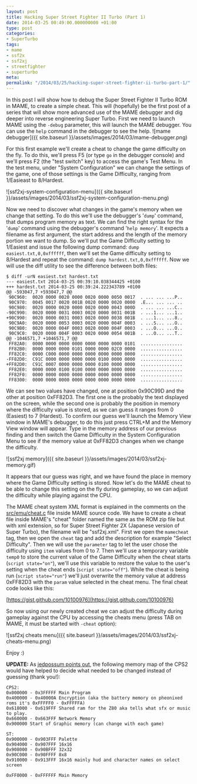 ```yaml
---
layout: post
title: Hacking Super Street Fighter II Turbo (Part 1)
date: 2014-03-25 00:49:00.000000000 +01:00
type: post
categories:
- SuperTurbo
tags:
- mame
- ssf2x
- ssf2xj
- streetfighter
- superturbo
meta:
permalink: "/2014/03/25/hacking-super-street-fighter-ii-turbo-part-1/"
---
```

In this post I will show how to debug the Super Street Fighter II Turbo ROM in MAME, to create a simple cheat. This will (hopefully) be the first post of a series that will show more advanced  use of the MAME debugger and dig deeper into reverse engineering Super Turbo.
First we need to launch MAME using the `-debug` parameter, this will launch the MAME debugger. You can use the `help` command in the debugger to see the help.
![mame debugger]({{ site.baseurl }}/assets/images/2014/03/mame-debugger.png)

<!--more-->
For this first example we'll create a cheat to change the game difficulty on the fly. To do this, we'll press F5 (or type `go` in the debugger console) and we'll press F2 (the "test switch" key) to access the game's Test Menu. In the test menu, under "System Configuration" we can change the settings of the game, one of those settings is the Game Difficulty, ranging from 1/Easieast to 8/Hardest.

![ssf2xj-system-configuration-menu]({{ site.baseurl }}/assets/images/2014/03/ssf2xj-system-configuration-menu.png)

Now we need to discover what changes in the game's memory when we change that setting. To do this we'll use the debugger's '`dump`' command, that dumps program memory as text. We can find the right syntax for the '`dump`' command using the debugger's command '`help memory`'. It expects a filename as first argument, the start address and the length of the memory portion we want to dump. So we'll put the Game Difficulty setting to 1/Easiest and issue the following dump command: `dump easiest.txt,0,0xffffff`, then we'll set the Game difficulty setting to 8/Hardest and repeat the command: `dump hardest.txt,0,0xffffff`. Now we will use the diff utility to see the difference between both files:
```
$ diff -urN easiest.txt hardest.txt
--- easiest.txt	2014-03-25 00:39:10.038344425 +0100
+++ hardest.txt	2014-03-25 00:39:24.222343789 +0100
@@ -593047,7 +593047,7 @@
 90C960:  0020 0000 0020 0000 0020 0000 0050 0017  . ... ... ...P..
 90C970:  0045 0017 0020 001B 0020 0000 0020 0000  .E... ... ... ..
 90C980:  0020 0000 0020 0000 0020 0000 0043 000D  . ... ... ...C..
-90C990:  0020 0000 0031 0003 0020 0000 0031 001B  . ...1... ...1..
+90C990:  0020 0000 0031 0003 0020 0000 0038 001B  . ...1... ...8..
 90C9A0:  0020 0000 0053 0003 0020 0000 004F 0003  . ...S... ...O..
 90C9B0:  0020 0000 004F 0003 0020 0000 004F 0003  . ...O... ...O..
 90C9C0:  0020 0000 004F 0003 0020 0000 0054 001B  . ...O... ...T..
@@ -1046571,7 +1046571,7 @@
 FF82A0:  0000 0000 0000 0000 0000 0000 0000 0101  ................
 FF82B0:  0000 0000 0000 0101 0000 0000 02C0 0000  ................
 FF82C0:  0000 C000 0000 0000 0000 0000 0000 0000  ................
-FF82D0:  C91C 0000 0000 0000 0000 0100 0000 0000  ................
+FF82D0:  C91C 0007 0000 0000 0000 0100 0000 0000  ................
 FF82E0:  0000 0000 0100 0100 0000 0000 0000 0000  ................
 FF82F0:  0000 0000 0000 0000 0000 0000 0000 0000  ................
 FF8300:  0000 0000 0000 0000 0000 0000 0000 0000  ................
```

We can see two values have changed, one at position 0x90C99D and the other at position 0xFF82D3. The first one is the probably the text displayed on the screen, while the second one is probably the position in memory where the difficulty value is stored, as we can guess it ranges from 0 (Easiest) to 7 (Hardest). To confirm our guess we'll launch the Memory View window in MAME's debugger, to do this just press CTRL+M and the Memory View window will appear. Type in the memory address of our previous finding and then switch the Game Difficulty in the System Configuration Menu to see if the memory value at 0xFF82D3 changes when we change the difficulty.

![ssf2xj memory]({{ site.baseurl }}/assets/images/2014/03/ssf2xj-memory.gif)

It appears that our guess was right, and we have found the place in memory where the Game Difficulty setting is stored. Now let's do the MAME cheat to be able to change this setting on the fly during gameplay, so we can adjust the difficulty while playing against the CPU.

The MAME cheat system XML format is explained in the comments on the [src/emu/cheat.c](http://mamedev.org/source/src/emu/cheat.c.html) file inside MAME source code. We have to create a cheat file inside MAME's "cheat" folder named the same as the ROM zip file but with xml extension, so for Super Street Fighter 2X (Japanese version of Super Turbo), the filename will be "ssf2xj.xml". First we open the `mamecheat` tag, then we open the `cheat` tag and add the description for example "Select Difficulty". Then we will use the `parameter` tag to let the user chose the difficulty using `item` values from 0 to 7. Then we'll use a temporary variable `temp0` to store the current value of the Game Difficulty when the cheat starts (`script state="on"`), we'll use this variable to restore the value to the user's setting when the cheat ends (`script state="off"`). While the cheat is being run (`script state="run"`) we'll just overwrite the memory value at address 0xFF82D3 with the `param` value selected in the cheat menu. The final cheat code looks like this:

[https://gist.github.com/10100976](https://gist.github.com/10100976)

So now using our newly created cheat we can adjust the difficulty during gameplay against the CPU by accessing the cheats menu (press TAB on MAME, it must be started with `-cheat` option):

![ssf2xj cheats menu]({{ site.baseurl }}/assets/images/2014/03/ssf2xj-cheats-menu.png)

Enjoy :)

**UPDATE:** As [jedpossum points out](http://forums.shoryuken.com/discussion/comment/8743741/#Comment_8743741), the following memory map of the CPS2 would have helped to decide what needed to be changed instead of guessing (thank you!):

```
CPS2:
0x000000 - 0x3FFFFF Main Program
0x400000 - 0x40000A Encryption (aka the battery memory on pheonixed roms it's 0xFFFFF0 - 0xFFFFFA)
0x618000 - 0x619FFF Shared ram for the Z80 aka tells what sfx or music to play.
0x660000 - 0x663FFF Network Memory
0x900000 Start of Graphic memory (can change with each game)
	
ST:
0x900000 - 0x903FFF Palette
0x904000 - 0x907FFF 16x16
0x908000 - 0x90BFFF 32x32
0x90C000 - 0x90FFFF 8x8
0x910000 - 0x913FFF 16x16 mainly hud and character names on select screen
	
0xFF0000 - 0xFFFFFF Main Memory
```
